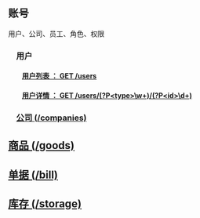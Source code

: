 ## 账号
用户、公司、员工、角色、权限
### 　用户
#### 　　[用户列表 ： GET /users](GET_users.md)
#### 　　[用户详情 ： GET /users/(?P&lt;type&gt;\w+)/(?P&lt;id&gt;\d+)](users/grUHMHMwKlkYAavz-Oif3w/GET_P5wb8cYuHWKc8sbkz-m1vQ.md)
### 　[公司 (/companies)](companies/README.md)
## [商品 (/goods)](goods/README.md)
## [单据 (/bill)](bill/README.md)
## [库存 (/storage)](storage/README.md)
